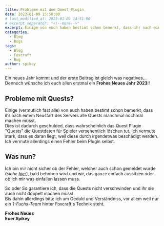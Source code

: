 ```yaml
---
title: Probleme mit dem Quest Plugin
date: 2023-01-09 15:50:00
# last_modified_at: 2023-01-09 14:51:00
# excerpt_separator: "<!--more-->"
excerpt: Einige von euch haben bestimt schon bemerkt, dass ihr nach einem Neustart des Servers alle Quests manchmal nochmal machen müsst. Dies ist dadurch geschulded, dass wahrscheinlich das Quest Plugin "Quests" die Questdaten für Spieler versehentlich löschen tut. Ich vermute stark, dass es daran liegt, weil diese durch irgendetwas beschädigt werden. Ich vermute allerdings einen Fehler beim Plugin selbst.
categories:
  - Blog
  - Bugs
tags:
  - Blog
  - Foxcraft
  - Bug
author: spikey
---
```


Ein neues Jahr kommt und der erste Beitrag ist gleich was negatives...\
Dennoch wünsche ich euch allen erstmal ein **Frohes Neues Jahr 2023**!!

## Probleme mit Quests?

Einige (vermutlich fast alle) von euch haben bestimt schon bemerkt, dass ihr nach einem Neustart des Servers alle Quests manchmal nochmal machen müsst.\
Dies ist dadurch geschulded, dass wahrscheinlich das Quest Plugin "[Quests](https://spikey.biz/d6c7)" die Questdaten für Spieler versehentlich löschen tut. Ich vermute stark, dass es daran liegt, weil diese durch irgendetwas beschädigt werden. Ich vermute allerdings einen Fehler beim Plugin selbst.

<!--more-->

## Was nun?

Ich bin mir nicht sicher ob der Fehler, welcher auch schon gemeldet wurde (*siehe [hier](https://github.com/PikaMug/Quests/issues/2046)*), bald behoben wird und wir, das ganze einfach aussitzen oder ob ich mir was einfallen lassen muss.

So oder So garantiere ich, dass die Quests nicht verschwinden und ihr sie auch nicht doppelt machen müsst.\
Bis dahin allerdings bitte ich um Geduld und Verständniss, vor allem weil nur ein *1-Fuchs-Team* hinter Foxcraft's Technik steht.

**Frohes Neues**\
**Euer Spikey**